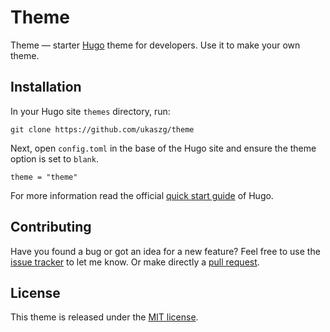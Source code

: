 # Theme

Theme — starter [Hugo](https://gohugo.io/) theme for developers. Use it to make your own theme.

## Installation

In your Hugo site `themes` directory, run:

```
git clone https://github.com/ukaszg/theme
```

Next, open `config.toml` in the base of the Hugo site and ensure the theme option is set to `blank`.

```
theme = "theme"
```

For more information read the official [quick start guide](https://gohugo.io/getting-started/quick-start/) of Hugo.

## Contributing

Have you found a bug or got an idea for a new feature? Feel free to use the [issue tracker](https://github.com/ukaszg/theme/issues) to let me know. Or make directly a [pull request](https://github.com/ukaszg/theme/pulls).

## License

This theme is released under the [MIT license](https://github.com/ukaszg/theme/blob/master/LICENSE).
